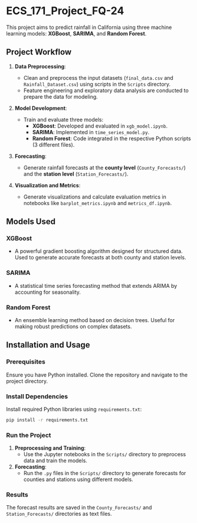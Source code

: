 # ECS_171_Project_FQ-24

This project aims to predict rainfall in California using three machine learning models: **XGBoost**, **SARIMA**, and **Random Forest**. 


## Project Workflow

1. **Data Preprocessing**:  
   - Clean and preprocess the input datasets (`final_data.csv` and `Rainfall_Dataset.csv`) using scripts in the `Scripts` directory.
   - Feature engineering and exploratory data analysis are conducted to prepare the data for modeling.

2. **Model Development**:  
   - Train and evaluate three models:
     - **XGBoost**: Developed and evaluated in `xgb_model.ipynb`.
     - **SARIMA**: Implemented in `time_series_model.py`.
     - **Random Forest**: Code integrated in the respective Python scripts (3 different files).

3. **Forecasting**:  
   - Generate rainfall forecasts at the **county level** (`County_Forecasts/`) and the **station level** (`Station_Forecasts/`).

4. **Visualization and Metrics**:  
   - Generate visualizations and calculate evaluation metrics in notebooks like `barplot_metrics.ipynb` and `metrics_df.ipynb`.

## Models Used

### XGBoost
- A powerful gradient boosting algorithm designed for structured data. Used to generate accurate forecasts at both county and station levels.

### SARIMA
- A statistical time series forecasting method that extends ARIMA by accounting for seasonality.

### Random Forest
- An ensemble learning method based on decision trees. Useful for making robust predictions on complex datasets.

## Installation and Usage

### Prerequisites
Ensure you have Python installed. Clone the repository and navigate to the project directory.

### Install Dependencies
Install required Python libraries using `requirements.txt`:

```bash
pip install -r requirements.txt
```
### Run the Project

1. **Preprocessing and Training**:
   - Use the Jupyter notebooks in the `Scripts/` directory to preprocess data and train the models.
2. **Forecasting**:
   - Run the `.py` files in the `Scripts/` directory to generate forecasts for counties and stations using different models.

### Results

The forecast results are saved in the `County_Forecasts/` and `Station_Forecasts/` directories as text files.







